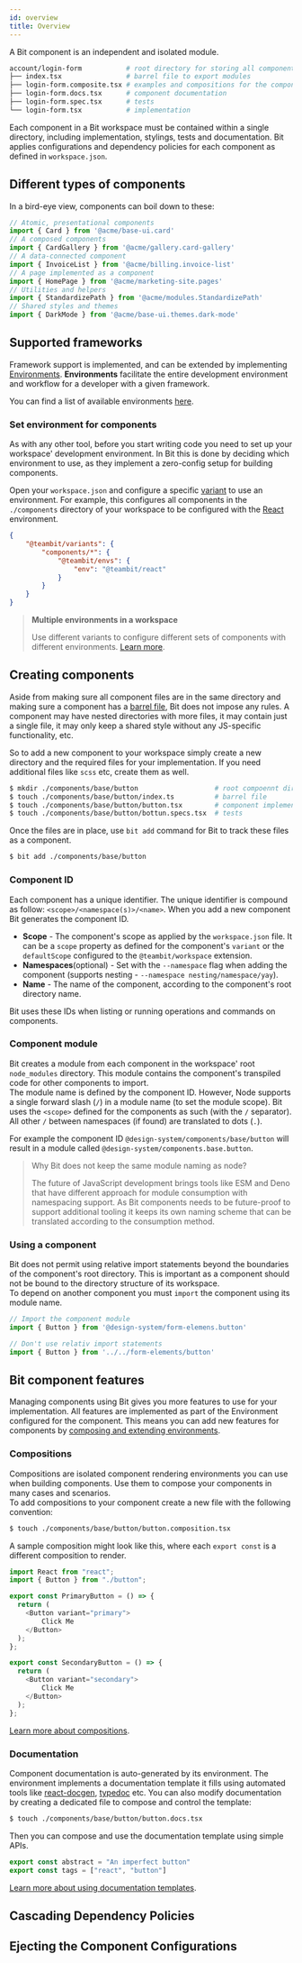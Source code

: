 ```yaml
---
id: overview
title: Overview
---
```


A Bit component is an independent and isolated module.

```sh
account/login-form           # root directory for storing all component files
├── index.tsx                # barrel file to export modules
├── login-form.composite.tsx # examples and compositions for the component
├── login-form.docs.tsx      # component documentation
├── login-form.spec.tsx      # tests
└── login-form.tsx           # implementation
```

Each component in a Bit workspace must be contained within a single directory, including implementation, stylings, tests and documentation. Bit applies configurations and dependency policies for each component as defined in `workspace.json`.

## Different types of components

In a bird-eye view, components can boil down to these:

```javascript
// Atomic, presentational components
import { Card } from '@acme/base-ui.card'
// A composed components
import { CardGallery } from '@acme/gallery.card-gallery'
// A data-connected component
import { InvoiceList } from '@acme/billing.invoice-list'
// A page implemented as a component
import { HomePage } from '@acme/marketing-site.pages'
// Utilities and helpers
import { StandardizePath } from '@acme/modules.StandardizePath'
// Shared styles and themes
import { DarkMode } from '@acme/base-ui.themes.dark-mode'
```

## Supported frameworks

Framework support is implemented, and can be extended by implementing [Environments](/docs/environment/overview). **Environments** facilitate the entire development environment and workflow for a developer with a given framework.

You can find a list of available environments [here](/docs/environment/base).

### Set environment for components

As with any other tool, before you start writing code you need to set up your workspace' development environment. In Bit this is done by deciding which environment to use, as they implement a zero-config setup for building components.

Open your `workspace.json` and configure a specific [variant](/docs/workspace/variants) to use an environment. For example, this configures all components in the `./components` directory of your workspace to be configured with the [React](/docs/environment/base#teambitreact) environment.

```json
{
    "@teambit/variants": {
        "components/*": {
            "@teambit/envs": {
                "env": "@teambit/react"
            }
        }
    }
}
```

> **Multiple environments in a workspace**
>
> Use different variants to configure different sets of components with different environments. [Learn more](/docs/environment/overview#how-to-use-environments).

## Creating components

Aside from making sure all component files are in the same directory and making sure a component has a [barrel file](https://basarat.gitbook.io/typescript/main-1/barrel), Bit does not impose any rules. A component may have nested directories with more files, it may contain just a single file, it may only keep a shared style without any JS-specific functionality, etc.

So to add a new component to your workspace simply create a new directory and the required files for your implementation. If you need additional files like `scss` etc, create them as well.

```sh
$ mkdir ./components/base/button                   # root compoennt directory
$ touch ./components/base/button/index.ts          # barrel file
$ touch ./components/base/button/button.tsx        # component implementation
$ touch ./components/base/button/bottun.specs.tsx  # tests
```

Once the files are in place, use `bit add` command for Bit to track these files as a component.

```sh
$ bit add ./components/base/button
```

### Component ID

Each component has a unique identifier. The unique identifier is compound as follow: `<scope>/<namespace(s)>/<name>`. When you add a new component Bit generates the component ID.

- **Scope** - The component's scope as applied by the `workspace.json` file. It can be a `scope` property as defined for the component's `variant` or the `defaultScope` configured to the `@teambit/workspace` extension.
- **Namespaces**(optional) - Set with the `--namespace` flag when adding the component (supports nesting - `--namespace nesting/namespace/yay`).
- **Name** - The name of the component, according to the component's root directory name.

Bit uses these IDs when listing or running operations and commands on components.

### Component module

Bit creates a module from each component in the workspace' root `node_modules` directory. This module contains the component's transpiled code for other components to import.  
The module name is defined by the component ID. However, Node supports a single forward slash (`/`) in a module name (to set the module scope). Bit uses the `<scope>` defined for the components as such (with the `/` separator). All other `/` between namespaces (if found) are translated to dots (`.`).

For example the component ID `@design-system/components/base/button` will result in a module called `@design-system/components.base.button`.

> Why Bit does not keep the same module naming as node?
>
> The future of JavaScript development brings tools like ESM and Deno that have different approach for module consumption with namespacing support. As Bit components needs to be future-proof to support additional tooling it keeps its own naming scheme that can be translated according to the consumption method.

### Using a component

Bit does not permit using relative import statements beyond the boundaries of the component's root directory. This is important as a component should not be bound to the directory structure of its workspace.  
To depend on another component you must `import` the component using its module name.

```javascript
// Import the component module
import { Button } from '@design-system/form-elemens.button'

// Don't use relativ import statements
import { Button } from '../../form-elements/button'
```

## Bit component features

Managing components using Bit gives you more features to use for your implementation. All features are implemented as part of the Environment configured for the component. This means you can add new features for components by [composing and extending environments](/docs/environment/composing-environments).

### Compositions

Compositions are isolated component rendering environments you can use when building components. Use them to compose your components in many cases and scenarios.  
To add compositions to your component create a new file with the following convention:

```sh
$ touch ./components/base/button/button.composition.tsx
```

A sample composition might look like this, where each `export const` is a different composition to render.

```javascript
import React from "react";
import { Button } from "./button";

export const PrimaryButton = () => {
  return (
    <Button variant="primary">
        Click Me
    </Button>
  );
};

export const SecondaryButton = () => {
  return (
    <Button variant="secondary">
        Click Me
    </Button>
  );
};
```

[Learn more about compositions](/docs/compositions/develop-in-isolation).

### Documentation

Component documentation is auto-generated by its environment. The environment implements a documentation template it fills using automated tools like [react-docgen](http://reactcommunity.org/react-docgen/), [typedoc](https://typedoc.org) etc. You can also modify documentation by creating a dedicated file to compose and control the template:

```sh
$ touch ./components/base/button/button.docs.tsx
```

Then you can compose and use the documentation template using simple APIs.

```js
export const abstract = "An imperfect button"
export const tags = ["react", "button"]
```

[Learn more about using documentation templates](/docs/documentation/using-templates).

## Cascading Dependency Policies
## Ejecting the Component Configurations